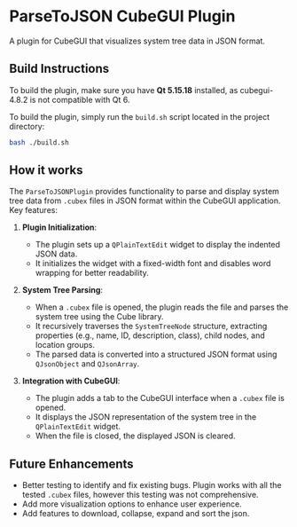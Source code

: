 # ParseToJSON CubeGUI Plugin
A plugin for CubeGUI that visualizes system tree data in JSON format.

## Build Instructions
To build the plugin, make sure you have **Qt 5.15.18** installed, as cubegui-4.8.2 is not compatible with Qt 6.

To build the plugin, simply run the `build.sh` script located in the project directory:
```bash
bash ./build.sh
```

## How it works
The `ParseToJSONPlugin` provides functionality to parse and display system tree data from `.cubex` files in JSON format within the CubeGUI application. Key features:

1. **Plugin Initialization**:
    - The plugin sets up a `QPlainTextEdit` widget to display the indented JSON data.
    - It initializes the widget with a fixed-width font and disables word wrapping for better readability.

2. **System Tree Parsing**:
    - When a `.cubex` file is opened, the plugin reads the file and parses the system tree using the Cube library.
    - It recursively traverses the `SystemTreeNode` structure, extracting properties (e.g., name, ID, description, class), child nodes, and location groups.
    - The parsed data is converted into a structured JSON format using `QJsonObject` and `QJsonArray`.

3. **Integration with CubeGUI**:
    - The plugin adds a tab to the CubeGUI interface when a `.cubex` file is opened.
    - It displays the JSON representation of the system tree in the `QPlainTextEdit` widget.
    - When the file is closed, the displayed JSON is cleared.

## Future Enhancements
- Better testing to identify and fix existing bugs. Plugin works with all the tested `.cubex` files, however this testing was not comprehensive.
- Add more visualization options to enhance user experience.
- Add features to download, collapse, expand and sort the json.
